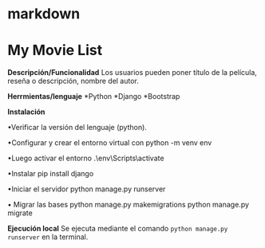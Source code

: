 
# markdown
# My Movie List

**Descripción/Funcionalidad**
Los usuarios pueden poner título de la película, reseña o descripción, nombre del autor.

**Herrmientas/lenguaje**
*Python
*Django
*Bootstrap

**Instalación**

•Verificar la versión del lenguaje (python).

•Configurar y crear el entorno virtual con python -m venv env

•Luego activar el entorno .\env\Scripts\activate

•Instalar pip install django

•Iniciar el servidor python manage.py runserver

• Migrar las bases python manage.py makemigrations  python manage.py migrate


**Ejecución local**
Se ejecuta mediante el comando `python manage.py runserver` en la terminal.
